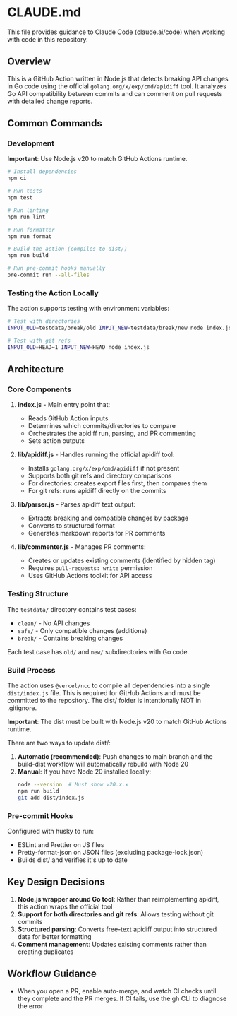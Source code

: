 # CLAUDE.md

This file provides guidance to Claude Code (claude.ai/code) when working with code in this repository.

## Overview

This is a GitHub Action written in Node.js that detects breaking API changes in Go code using the official `golang.org/x/exp/cmd/apidiff` tool. It analyzes Go API compatibility between commits and can comment on pull requests with detailed change reports.

## Common Commands

### Development

**Important**: Use Node.js v20 to match GitHub Actions runtime.

```bash
# Install dependencies
npm ci

# Run tests
npm test

# Run linting
npm run lint

# Run formatter
npm run format

# Build the action (compiles to dist/)
npm run build

# Run pre-commit hooks manually
pre-commit run --all-files
```

### Testing the Action Locally

The action supports testing with environment variables:

```bash
# Test with directories
INPUT_OLD=testdata/break/old INPUT_NEW=testdata/break/new node index.js

# Test with git refs
INPUT_OLD=HEAD~1 INPUT_NEW=HEAD node index.js
```

## Architecture

### Core Components

1. **index.js** - Main entry point that:
   - Reads GitHub Action inputs
   - Determines which commits/directories to compare
   - Orchestrates the apidiff run, parsing, and PR commenting
   - Sets action outputs

2. **lib/apidiff.js** - Handles running the official apidiff tool:
   - Installs `golang.org/x/exp/cmd/apidiff` if not present
   - Supports both git refs and directory comparisons
   - For directories: creates export files first, then compares them
   - For git refs: runs apidiff directly on the commits

3. **lib/parser.js** - Parses apidiff text output:
   - Extracts breaking and compatible changes by package
   - Converts to structured format
   - Generates markdown reports for PR comments

4. **lib/commenter.js** - Manages PR comments:
   - Creates or updates existing comments (identified by hidden tag)
   - Requires `pull-requests: write` permission
   - Uses GitHub Actions toolkit for API access

### Testing Structure

The `testdata/` directory contains test cases:

- `clean/` - No API changes
- `safe/` - Only compatible changes (additions)
- `break/` - Contains breaking changes

Each test case has `old/` and `new/` subdirectories with Go code.

### Build Process

The action uses `@vercel/ncc` to compile all dependencies into a single `dist/index.js` file. This is required for GitHub Actions and must be committed to the repository. The dist/ folder is intentionally NOT in .gitignore.

**Important**: The dist must be built with Node.js v20 to match GitHub Actions runtime.

There are two ways to update dist/:

1. **Automatic (recommended)**: Push changes to main branch and the build-dist workflow will automatically rebuild with Node 20
2. **Manual**: If you have Node 20 installed locally:
   ```bash
   node --version  # Must show v20.x.x
   npm run build
   git add dist/index.js
   ```

### Pre-commit Hooks

Configured with husky to run:

- ESLint and Prettier on JS files
- Pretty-format-json on JSON files (excluding package-lock.json)
- Builds dist/ and verifies it's up to date

## Key Design Decisions

1. **Node.js wrapper around Go tool**: Rather than reimplementing apidiff, this action wraps the official tool
2. **Support for both directories and git refs**: Allows testing without git commits
3. **Structured parsing**: Converts free-text apidiff output into structured data for better formatting
4. **Comment management**: Updates existing comments rather than creating duplicates

## Workflow Guidance

- When you open a PR, enable auto-merge, and watch CI checks until they complete and the PR merges. If CI fails, use the gh CLI to diagnose the error
